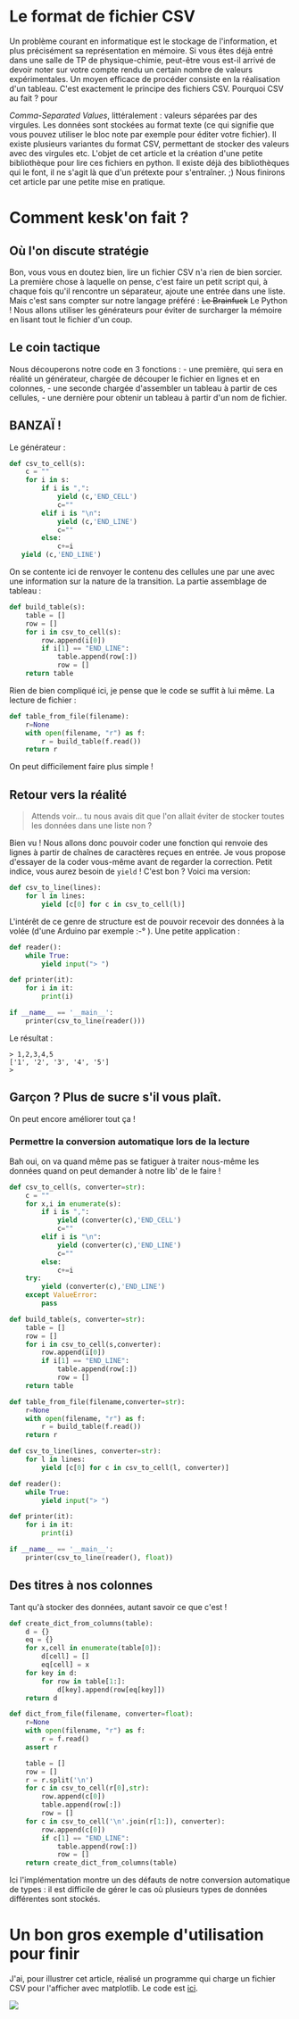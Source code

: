 # Le format de fichier CSV 
Un problème courant en informatique est le stockage de l'information, et plus précisément sa représentation en mémoire. Si vous êtes déjà entré dans une salle de TP de physique-chimie, peut-être vous est-il arrivé de devoir noter sur votre compte rendu un certain nombre de valeurs expérimentales. Un moyen efficace de procéder consiste en la réalisation d'un tableau. C'est exactement le principe des fichiers CSV. Pourquoi CSV au fait ? pour 

*Comma-Separated Values*, littéralement : valeurs séparées par des virgules. Les données sont stockées au format texte (ce qui signifie que vous pouvez utiliser le bloc note par exemple pour éditer votre fichier). Il existe plusieurs variantes du format CSV, permettant de stocker des valeurs avec des virgules etc. L'objet de cet article et la création d'une petite bibliothèque pour lire ces fichiers en python. Il existe déjà des bibliothèques qui le font, il ne s'agit là que d'un prétexte pour s'entraîner. ;) Nous finirons cet article par une petite mise en pratique. 
# Comment kesk'on fait ?

## Où l'on discute stratégie 
Bon, vous vous en doutez bien, lire un fichier CSV n'a rien de bien sorcier. La première chose à laquelle on pense, c'est faire un petit script qui, à chaque fois qu'il rencontre un séparateur, ajoute une entrée dans une liste. Mais c'est sans compter sur notre langage préféré : <s>Le Brainfuck</s> Le Python ! Nous allons utiliser les générateurs pour éviter de surcharger la mémoire en lisant tout le fichier d'un coup. 

## Le coin tactique 
Nous découperons notre code en 3 fonctions : - une première, qui sera en réalité un générateur, chargée de découper le fichier en lignes et en colonnes, - une seconde chargée d'assembler un tableau à partir de ces cellules, - une dernière pour obtenir un tableau à partir d'un nom de fichier. 

## BANZAÏ ! 
Le générateur : 

```python
def csv_to_cell(s):
    c = ""
    for i in s:
        if i is ",":
            yield (c,'END_CELL')
            c=""
        elif i is "\n":
            yield (c,'END_LINE')
            c=""
        else:
            c+=i
   yield (c,'END_LINE')
```

On se contente ici de renvoyer le contenu des cellules une par une avec une information sur la nature de la transition. La partie assemblage de tableau : 

```python
def build_table(s):
    table = []
    row = []
    for i in csv_to_cell(s):
        row.append(i[0])
        if i[1] == "END_LINE":
            table.append(row[:])
            row = []
    return table
```
Rien de bien compliqué ici, je pense que le code se suffit à lui même. La lecture de fichier : 

```python
def table_from_file(filename):
    r=None
    with open(filename, "r") as f:
        r = build_table(f.read())
    return r
```
On peut difficilement faire plus simple ! 

## Retour vers la réalité

> Attends voir... tu nous avais dit que l'on allait éviter de stocker toutes les données dans une liste non ?

Bien vu ! Nous allons donc pouvoir coder une fonction qui renvoie des lignes à partir de chaînes de caractères reçues en entrée. Je vous propose d'essayer de la coder vous-même avant de regarder la correction. Petit indice, vous aurez besoin de `yield` ! C'est bon ? Voici ma version: 

```python
def csv_to_line(lines):
    for l in lines:
        yield [c[0] for c in csv_to_cell(l)]
```
L'intérêt de ce genre de structure est de pouvoir recevoir des données à la volée (d'une Arduino par exemple :-° ). Une petite application : 

```python
def reader():
    while True:
        yield input("> ")

def printer(it):
    for i in it:
        print(i)

if __name__ == '__main__':
    printer(csv_to_line(reader()))
```
Le résultat : 

```shell
> 1,2,3,4,5
['1', '2', '3', '4', '5']
>
```

## Garçon ? Plus de sucre s'il vous plaît. 
On peut encore améliorer tout ça ! 

### Permettre la conversion automatique lors de la lecture 

Bah oui, on va quand même pas se fatiguer à traiter nous-même les données quand on peut demander à notre lib' de le faire ! 

```python
def csv_to_cell(s, converter=str):
    c = ""
    for x,i in enumerate(s):
        if i is ",":
            yield (converter(c),'END_CELL')
            c=""
        elif i is "\n":
            yield (converter(c),'END_LINE')
            c=""
        else:
            c+=i
    try:
        yield (converter(c),'END_LINE')
    except ValueError:
        pass

def build_table(s, converter=str):
    table = []
    row = []
    for i in csv_to_cell(s,converter):
        row.append(i[0])
        if i[1] == "END_LINE":
            table.append(row[:])
            row = []
    return table

def table_from_file(filename,converter=str):
    r=None
    with open(filename, "r") as f:
        r = build_table(f.read())
    return r

def csv_to_line(lines, converter=str):
    for l in lines:
        yield [c[0] for c in csv_to_cell(l, converter)]

def reader():
    while True:
        yield input("> ")

def printer(it):
    for i in it:
        print(i)

if __name__ == '__main__':
    printer(csv_to_line(reader(), float))
```    

## Des titres à nos colonnes 

Tant qu'à stocker des données, autant savoir ce que c'est ! 

```python
def create_dict_from_columns(table):
    d = {}
    eq = {}
    for x,cell in enumerate(table[0]):
        d[cell] = []
        eq[cell] = x
    for key in d:
        for row in table[1:]:
            d[key].append(row[eq[key]])
    return d

def dict_from_file(filename, converter=float):
    r=None
    with open(filename, "r") as f:
        r = f.read()
    assert r

    table = []
    row = []
    r = r.split('\n')
    for c in csv_to_cell(r[0],str):
        row.append(c[0])
        table.append(row[:])
        row = []
    for c in csv_to_cell('\n'.join(r[1:]), converter):
        row.append(c[0])
        if c[1] == "END_LINE":
            table.append(row[:])
            row = []
    return create_dict_from_columns(table)
```
    
Ici l'implémentation montre un des défauts de notre conversion automatique de types : il est difficile de gérer le cas où plusieurs types de données différentes sont stockés. 

# Un bon gros exemple d'utilisation pour finir 

J'ai, pour illustrer cet article, réalisé un programme qui charge un fichier CSV pour l'afficher avec matplotlib. Le code est [ici](https://github.com/Klafyvel/ArticleSivigikCSV). 

![](http://sivigik.com/wp-content/uploads/2016/02/screencastCSV.gif)
